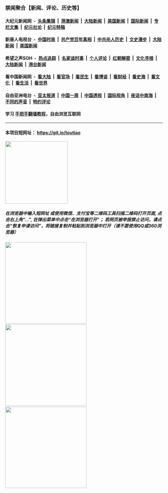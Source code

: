 ### 禁闻聚合【新闻、评论、历史等】

#### 大纪元新闻网 &nbsp;-&nbsp; [头条集锦](indexes/E头条集锦.md?t=02260631) &nbsp;|&nbsp; [港澳新闻](indexes/E港澳新闻.md?t=02260631)  &nbsp;|&nbsp; [大陆新闻](indexes/E大陆新闻.md?t=02260631) &nbsp;|&nbsp; [美国新闻](indexes/E美国新闻.md?t=02260631) &nbsp;|&nbsp; [国际新闻](indexes/E国际新闻.md?t=02260631) &nbsp;|&nbsp; [专栏文集](indexes/E专栏文集.md?t=02260631) &nbsp;|&nbsp; [纪元社论](indexes/E纪元社论.md?t=02260631) &nbsp;|&nbsp; [纪元特稿](indexes/E纪元特稿.md?t=02260631) 

#### 新唐人电视台 &nbsp;-&nbsp; [中国时局](indexes/N中国时局.md?t=02260631) &nbsp;|&nbsp; [共产党百年真相](indexes/N共产党百年真相.md?t=02260631) &nbsp;|&nbsp; [中共杀人历史](indexes/N中共杀人历史.md?t=02260631) &nbsp;|&nbsp; [文史漫步](indexes/N文史漫步.md?t=02260631) &nbsp;|&nbsp; [大陆新闻](indexes/N大陆新闻.md?t=02260631) &nbsp;|&nbsp; [美国新闻](indexes/N美国新闻.md?t=02260631)

#### 希望之声SOH &nbsp;-&nbsp; [热点追踪](indexes/H热点追踪.md?t=02260631) &nbsp;|&nbsp; [名家谈时事](indexes/H名家谈时事.md?t=02260631) &nbsp;|&nbsp; [个人评论](indexes/H个人评论.md?t=02260631)  &nbsp;|&nbsp; [红朝解密](indexes/H红朝解密.md?t=02260631) &nbsp;|&nbsp; [文化寻根](indexes/H文化寻根.md?t=02260631) &nbsp;|&nbsp; [大陆新闻](indexes/H大陆新闻.md?t=02260631) &nbsp;|&nbsp; [港台新闻](indexes/H港台新闻.md?t=02260631)

#### 看中国新闻网 &nbsp;-&nbsp; [看大陆](indexes/S看大陆.md?t=02260631) &nbsp;|&nbsp; [看官场](indexes/S看官场.md?t=02260631) &nbsp;|&nbsp; [看民生](indexes/S看民生.md?t=02260631)  &nbsp;|&nbsp; [看博谈](indexes/S看博谈.md?t=02260631) &nbsp;|&nbsp; [看财经](indexes/S看财经.md?t=02260631) &nbsp;|&nbsp; [看史海](indexes/S看史海.md?t=02260631) &nbsp;|&nbsp; [看文化](indexes/S看文化.md?t=02260631) &nbsp;|&nbsp; [看生活](indexes/S看生活.md?t=02260631) &nbsp;|&nbsp; [看世界](indexes/S看世界.md?t=02260631)

#### 自由亚洲电台 &nbsp;-&nbsp; [亚太报道](indexes/R亚太报道.md?t=02260631) &nbsp;|&nbsp; [中国一周](indexes/R中国一周.md?t=02260631) &nbsp;|&nbsp; [中国透视](indexes/R中国透视.md?t=02260631)  &nbsp;|&nbsp; [国际视角](indexes/R国际视角.md?t=02260631) &nbsp;|&nbsp; [夜话中南海](indexes/R夜话中南海.md?t=02260631) &nbsp;|&nbsp; [不同的声音](indexes/R不同的声音.md?t=02260631) &nbsp;|&nbsp; [特约评论](indexes/R特约评论.md?t=02260631)

#### 学习 [手把手翻墙教程](https://github.com/gfw-breaker/guides/wiki)，自由浏览互联网

----

#### 本项目短网址： https://git.io/toutiao
<img src="https://raw.githubusercontent.com/gfw-breaker/banned-news/master/scripts/img/qr.png" width="200px"/>  

##### 在浏览器中输入短网址 或使用微信、支付宝等二维码工具扫描二维码打开页面, 点击右上角"...", 在弹出菜单中点击“在浏览器打开”； 若网页被举报禁止访问，请点击“恢复申请访问”，将链接复制并粘贴到浏览器中打开（请不要使用QQ或360浏览器）

<img src="https://raw.githubusercontent.com/gfw-breaker/banned-news/master/scripts/img/1.png" width="260px"/> &nbsp; <img src="https://raw.githubusercontent.com/gfw-breaker/banned-news/master/scripts/img/2.png" width="260px"/> &nbsp; <img src="https://raw.githubusercontent.com/gfw-breaker/banned-news/master/scripts/img/3.png" width="260px"/>
